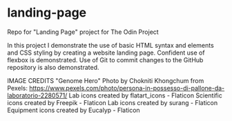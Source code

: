 # landing-page

Repo for "Landing Page" project for The Odin Project

In this project I demonstrate the use of basic HTML syntax and elements and CSS styling by creating a website landing page.
Confident use of flexbox is demonstrated.
Use of Git to commit changes to the GitHub repository is also demonstrated.

IMAGE CREDITS
"Genome Hero" Photo by Chokniti Khongchum from Pexels: https://www.pexels.com/photo/persona-in-possesso-di-pallone-da-laboratorio-2280571/
Lab icons created by flatart_icons - Flaticon
Scientific icons created by Freepik - Flaticon
Lab icons created by surang - Flaticon
Equipment icons created by Eucalyp - Flaticon